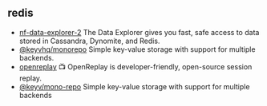 ## redis

- [nf-data-explorer-2](https://github.com/Netflix/nf-data-explorer) The Data Explorer gives you fast, safe access to data stored in Cassandra, Dynomite, and Redis.
- [@keyvhq/monorepo](https://github.com/microlinkhq/keyv) Simple key-value storage with support for multiple backends.
- [openreplay](https://github.com/openreplay/openreplay) :tv: OpenReplay is developer-friendly, open-source session replay.
- [@keyv/mono-repo](https://github.com/jaredwray/keyv) Simple key-value storage with support for multiple backends